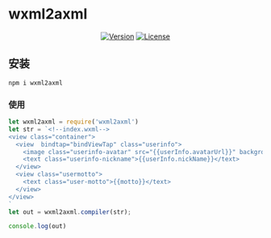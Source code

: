 # wxml2axml

<p align="center">
  <a href="https://www.npmjs.com/package/wxml2axml"><img src="https://img.shields.io/npm/v/wxml2axml.svg" alt="Version"></a>
  <a href="https://www.npmjs.com/package/wxml2axml"><img src="https://img.shields.io/npm/l/wxml2axml.svg" alt="License"></a>
  <br>
</p>

## 安装
`npm i wxml2axml`
### 使用
```javascript
let wxml2axml = require('wxml2axml')
let str = `<!--index.wxml-->
<view class="container">
  <view  bindtap="bindViewTap" class="userinfo">
    <image class="userinfo-avatar" src="{{userInfo.avatarUrl}}" background-size="cover"></image>
    <text class="userinfo-nickname">{{userInfo.nickName}}</text>
  </view>
  <view class="usermotto">
    <text class="user-motto">{{motto}}</text>
  </view>
</view>
`
let out = wxml2axml.compiler(str);

console.log(out)
```
